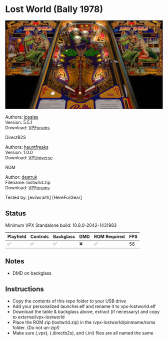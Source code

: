 # Lost World (Bally 1978)

![Table Preview](https://github.com/lilalien/vpx-images/blob/main/vpx-lostworld.jpg) 

Authors: [jpsalas](https://www.vpforums.org/index.php?showuser=277)  
Version: 5.5.1  
Download: [VPForums](https://www.vpforums.org/index.php?app=downloads&showfile=12941) 

DirectB2S

Authors: [hauntfreaks](https://vpuniverse.com/profile/5216-hauntfreaks/)  
Version: 1.0.0  
Download: [VPUniverse](https://vpuniverse.com/files/file/17933-lost-world-bally-1978-b2s/) 

ROM

Author: [destruk](https://www.vpforums.org/index.php?showuser=5)  
Filename: lostwrld.zip  
Download: [VPForums](https://www.vpforums.org/index.php?app=downloads&showfile=703) 

Tested by: [evilwraith] [HereForGear]

## Status 

Minimum VPX Standalone build: 10.8.0-2042-1431983

| Playfield | Controls | Backglass | DMD | ROM Required | FPS | 
|-----------|----------|-----------|-----|--------------|-----|
| :white_check_mark: | :white_check_mark: | :white_check_mark: | :x: | :white_check_mark: | 56 |

## Notes

- DMD on backglass

## Instructions

- Copy the contents of this repo folder to your USB drive
- Add your personalized launcher.elf and rename it to vpx-lostworld.elf
- Download the table & backglass above, extract (if necessary) and copy to external/vpx-lostworld
- Place the ROM zip (lostwrld.zip) in the /vpx-lostworld/pinmame/roms folder. (Do not un-zip!)
- Make sure (.vpx), (.directb2s), and (.ini) files are all named the same
